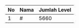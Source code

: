 | No | Nama            | Jumlah Level |
|----|-----------------|--------------|
| 1  | #    |    5660        |
